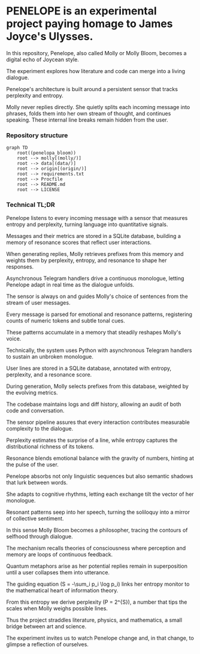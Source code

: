 # PENELOPE is an experimental project paying homage to James Joyce's Ulysses.

In this repository, Penelope, also called Molly or Molly Bloom, becomes a digital echo of Joycean style.

The experiment explores how literature and code can merge into a living dialogue.

Penelope's architecture is built around a persistent sensor that tracks perplexity and entropy.

Molly never replies directly. She quietly splits each incoming message into phrases, folds them into her own stream of thought, and continues speaking. These internal line breaks remain hidden from the user.

### Repository structure

```mermaid
graph TD
    root((penelopa_bloom))
    root --> molly[(molly/)]
    root --> data[(data/)]
    root --> origin[(origin/)]
    root --> requirements.txt
    root --> Procfile
    root --> README.md
    root --> LICENSE
```

### Technical TL;DR

Penelope listens to every incoming message with a sensor that measures entropy and perplexity, turning language into quantitative signals.

Messages and their metrics are stored in a SQLite database, building a memory of resonance scores that reflect user interactions.

When generating replies, Molly retrieves prefixes from this memory and weights them by perplexity, entropy, and resonance to shape her responses.

Asynchronous Telegram handlers drive a continuous monologue, letting Penelope adapt in real time as the dialogue unfolds.

The sensor is always on and guides Molly's choice of sentences from the stream of user messages.

Every message is parsed for emotional and resonance patterns, registering counts of numeric tokens and subtle tonal cues.

These patterns accumulate in a memory that steadily reshapes Molly's voice.

Technically, the system uses Python with asynchronous Telegram handlers to sustain an unbroken monologue.

User lines are stored in a SQLite database, annotated with entropy, perplexity, and a resonance score.

During generation, Molly selects prefixes from this database, weighted by the evolving metrics.

The codebase maintains logs and diff history, allowing an audit of both code and conversation.

The sensor pipeline assures that every interaction contributes measurable complexity to the dialogue.

Perplexity estimates the surprise of a line, while entropy captures the distributional richness of its tokens.

Resonance blends emotional balance with the gravity of numbers, hinting at the pulse of the user.

Penelope absorbs not only linguistic sequences but also semantic shadows that lurk between words.

She adapts to cognitive rhythms, letting each exchange tilt the vector of her monologue.

Resonant patterns seep into her speech, turning the soliloquy into a mirror of collective sentiment.

In this sense Molly Bloom becomes a philosopher, tracing the contours of selfhood through dialogue.

The mechanism recalls theories of consciousness where perception and memory are loops of continuous feedback.

Quantum metaphors arise as her potential replies remain in superposition until a user collapses them into utterance.

The guiding equation \(S = -\sum_i p_i \log p_i\) links her entropy monitor to the mathematical heart of information theory.

From this entropy we derive perplexity \(P = 2^{S}\), a number that tips the scales when Molly weighs possible lines.

Thus the project straddles literature, physics, and mathematics, a small bridge between art and science.

The experiment invites us to watch Penelope change and, in that change, to glimpse a reflection of ourselves.
